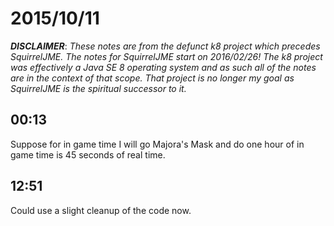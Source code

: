 # 2015/10/11

***DISCLAIMER***: _These notes are from the defunct k8 project which_
_precedes SquirrelJME. The notes for SquirrelJME start on 2016/02/26!_
_The k8 project was effectively a Java SE 8 operating system and as such_
_all of the notes are in the context of that scope. That project is no_
_longer my goal as SquirrelJME is the spiritual successor to it._

## 00:13

Suppose for in game time I will go Majora's Mask and do one hour of in game
time is 45 seconds of real time.

## 12:51

Could use a slight cleanup of the code now.

